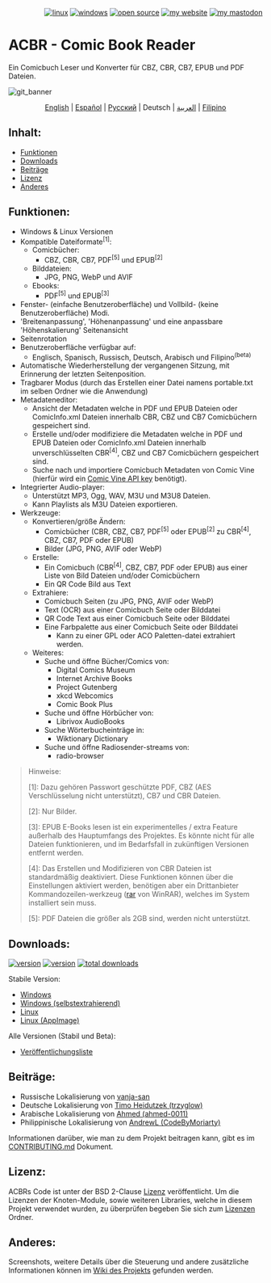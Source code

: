 <p align="right">  
  <a href="#downloads"><img src="https://user-images.githubusercontent.com/8535921/189104931-527ab8bc-8757-4e04-8150-5207d2077bb8.png" title="linux"></a>
  <a href="#downloads"><img src="https://user-images.githubusercontent.com/8535921/189104940-ade062d9-d2e0-4e08-83a4-f34cdb457025.png" title="windows"></a>
  <a href="#license"><img src="https://user-images.githubusercontent.com/8535921/189119543-b1f7cc20-bd0e-44e7-811a-c23b0ccdf767.png" title="open source"></a>
  <a href="http://www.binarynonsense.com/"><img src="https://user-images.githubusercontent.com/8535921/189104953-7ac2d4d1-7d36-483b-8cc9-3568d1cbf6e5.png" title="my website"></a>
  <a href="https://mastodon.social/@binarynonsense"><img src="https://github.com/binarynonsense/comic-book-reader/assets/8535921/053fff88-5e38-4928-8b50-9ecaf1be20f1" title="my mastodon"></a>
</p>

# ACBR - Comic Book Reader

Ein Comicbuch Leser und Konverter für CBZ, CBR, CB7, EPUB und PDF Dateien.

![git_banner](https://github.com/binarynonsense/comic-book-reader/assets/8535921/a8a7f902-4445-4695-9bc0-bbae4cba78f2)

<p align="center">
  <a href="./README.en.md">English</a> | 
  <a href="./README.es.md">Español</a> | 
  <a href="./README.ru.md">Русский</a> | 
  <span>Deutsch</span> | 
  <a href="./README.ar.md">العربية</a> | 
  <a href="./README.fil.md">Filipino</a>
</p>

## Inhalt:

- [Funktionen](#funktionen)
- [Downloads](#downloads)
- [Beiträge](#beiträge)
- [Lizenz](#lizenz)
- [Anderes](#anderes)

## Funktionen:

- Windows & Linux Versionen
- Kompatible Dateiformate<sup>[1]</sup>:
  - Comicbücher:
    - CBZ, CBR, CB7, PDF<sup>[5]</sup> und EPUB<sup>[2]</sup>
  - Bilddateien:
    - JPG, PNG, WebP und AVIF
  - Ebooks:
    - PDF<sup>[5]</sup> und EPUB<sup>[3]</sup>
- Fenster- (einfache Benutzeroberfläche) und Vollbild- (keine Benutzeroberfläche) Modi.
- 'Breitenanpassung', 'Höhenanpassung' und eine anpassbare 'Höhenskalierung' Seitenansicht
- Seitenrotation
- Benutzeroberfläche verfügbar auf:
  - Englisch, Spanisch, Russisch, Deutsch, Arabisch und Filipino<sup>(beta)</sup>
- Automatische Wiederherstellung der vergangenen Sitzung, mit Erinnerung der letzten Seitenposition.
- Tragbarer Modus (durch das Erstellen einer Datei namens portable.txt im selben Ordner wie die Anwendung)
- Metadateneditor:
  - Ansicht der Metadaten welche in PDF und EPUB Dateien oder ComicInfo.xml Dateien innerhalb CBR, CBZ und CB7 Comicbüchern gespeichert sind.
  - Erstelle und/oder modifiziere die Metadaten welche in PDF und EPUB Dateien oder ComicInfo.xml Dateien innerhalb unverschlüsselten CBR<sup>[4]</sup>, CBZ und CB7 Comicbüchern gespeichert sind.
  - Suche nach und importiere Comicbuch Metadaten von Comic Vine (hierfür wird ein [Comic Vine API key](https://comicvine.gamespot.com/api/) benötigt).
- Integrierter Audio-player:
  - Unterstützt MP3, Ogg, WAV, M3U und M3U8 Dateien.
  - Kann Playlists als M3U Dateien exportieren.
- Werkzeuge:
  - Konvertieren/größe Ändern:
    - Comicbücher (CBR, CBZ, CB7, PDF<sup>[5]</sup> oder EPUB<sup>[2]</sup> zu CBR<sup>[4]</sup>, CBZ, CB7, PDF oder EPUB)
    - Bilder (JPG, PNG, AVIF oder WebP)
  - Erstelle:
    - Ein Comicbuch (CBR<sup>[4]</sup>, CBZ, CB7, PDF oder EPUB) aus einer Liste von Bild Dateien und/oder Comicbüchern
    - Ein QR Code Bild aus Text
  - Extrahiere:
    - Comicbuch Seiten (zu JPG, PNG, AVIF oder WebP)
    - Text (OCR) aus einer Comicbuch Seite oder Bilddatei
    - QR Code Text aus einer Comicbuch Seite oder Bilddatei
    - Eine Farbpalette aus einer Comicbuch Seite oder Bilddatei
      - Kann zu einer GPL oder ACO Paletten-datei extrahiert werden.
  - Weiteres:
    - Suche und öffne Bücher/Comics von:
      - Digital Comics Museum
      - Internet Archive Books
      - Project Gutenberg
      - xkcd Webcomics
      - Comic Book Plus
    - Suche und öffne Hörbücher von:
      - Librivox AudioBooks
    - Suche Wörterbucheinträge in:
      - Wiktionary Dictionary
    - Suche und öffne Radiosender-streams von:
      - radio-browser

> Hinweise:
>
> [1]: Dazu gehören Passwort geschützte PDF, CBZ (AES Verschlüsselung nicht unterstützt), CB7 und CBR Dateien.
>
> [2]: Nur Bilder.
>
> [3]: EPUB E-Books lesen ist ein experimentelles / extra Feature außerhalb des Hauptumfangs des Projektes. Es könnte nicht für alle Dateien funktionieren, und im Bedarfsfall in zukünftigen Versionen entfernt werden.
>
> [4]: Das Erstellen und Modifizieren von CBR Dateien ist standardmäßig deaktiviert. Diese Funktionen können über die Einstellungen aktiviert werden, benötigen aber ein Drittanbieter Kommandozeilen-werkzeug ([rar](https://www.win-rar.com/cmd-shell-mode.html?&L=0) von WinRAR), welches im System installiert sein muss.
>
> [5]: PDF Dateien die größer als 2GB sind, werden nicht unterstützt.

## Downloads:

<a href="https://github.com/binarynonsense/comic-book-reader/releases/latest"><img src="https://shields.io/github/v/release/binarynonsense/comic-book-reader?display_name=tag&label=stable" title="version"></a> <a href="https://github.com/binarynonsense/comic-book-reader/releases"><img src="https://shields.io/github/v/release/binarynonsense/comic-book-reader?display_name=tag&label=latest&include_prereleases" title="version"></a> <a href="http://www.binarynonsense.com/webapps/github-releases-summary/?owner=binarynonsense&name=comic-book-reader"><img src="https://shields.io/github/downloads/binarynonsense/comic-book-reader/total?label=downloads" title="total downloads"></a>

Stabile Version:

- [Windows](https://github.com/binarynonsense/comic-book-reader/releases/latest/download/ACBR_Windows.zip)
- [Windows (selbstextrahierend)](https://github.com/binarynonsense/comic-book-reader/releases/latest/download/ACBR_Windows_SelfExtracting.exe)
- [Linux](https://github.com/binarynonsense/comic-book-reader/releases/latest/download/ACBR_Linux.zip)
- [Linux (AppImage)](https://github.com/binarynonsense/comic-book-reader/releases/latest/download/ACBR_Linux_AppImage.zip)

Alle Versionen (Stabil und Beta):

- [Veröffentlichungsliste](https://github.com/binarynonsense/comic-book-reader/releases)

## Beiträge:

- Russische Lokalisierung von [vanja-san](https://github.com/vanja-san)
- Deutsche Lokalisierung von [Timo Heidutzek (trzyglow)](https://github.com/trzyglow)
- Arabische Lokalisierung von [Ahmed (ahmed-0011)](https://github.com/ahmed-0011)
- Philippinische Lokalisierung von [AndrewL (CodeByMoriarty)](https://github.com/CodeByMoriarty)

Informationen darüber, wie man zu dem Projekt beitragen kann, gibt es im [CONTRIBUTING.md](../CONTRIBUTING.md) Dokument.

## Lizenz:

ACBRs Code ist unter der BSD 2-Clause [Lizenz](../LICENSE) veröffentlicht. Um die Lizenzen der Knoten-Module, sowie weiteren Libraries, welche in diesem Projekt verwendet wurden, zu überprüfen begeben Sie sich zum [Lizenzen](../licenses/) Ordner.

## Anderes:

Screenshots, weitere Details über die Steuerung und andere zusätzliche Informationen können im [Wiki des Projekts](https://github.com/binarynonsense/comic-book-reader/wiki) gefunden werden.
